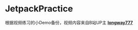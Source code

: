 # JetpackPractice
根据视频练习的小Demo备份，视频内容来自B站UP主 [**longway777**](https://space.bilibili.com/137860026/)
